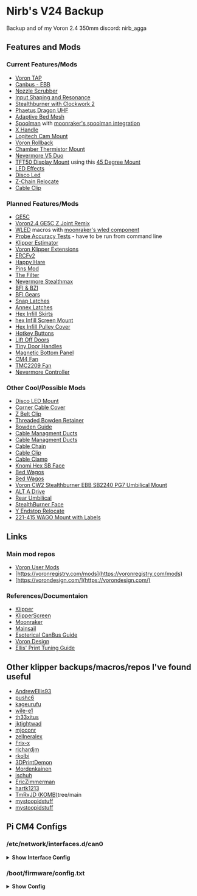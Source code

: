 # Nirb's V24 Backup
Backup and of my Voron 2.4 350mm 
discord: nirb_agga

## 
## Features and Mods

### Current Features/Mods
- [Voron TAP](https://github.com/VoronDesign/Voron-Tap)
- [Canbus - EBB](https://github.com/bigtreetech/EBB)
- [Nozzle Scrubber](https://github.com/tronfu/Voron-Mods/tree/main/Servo_Nozzle_Brush)
- [Input Shaping and Resonance](https://github.com/Frix-x/klippain-shaketune)
- [Stealthburner with Clockwork 2](https://vorondesign.com/voron_stealthburner)
- [Phaetus Dragon UHF](https://www.phaetus.com/products/dragon-hotend-%C2%AE-uhf)
- [Adaptive Bed Mesh](https://www.klipper3d.org/Bed_Mesh.html#adaptive-meshes)  
- [Spoolman](https://github.com/Donkie/Spoolman) with [moonraker's spoolman integration](https://moonraker.readthedocs.io/en/latest/configuration/#spoolman)
- [X Handle](https://www.printables.com/model/826183-voron-24-trident-side-handles)
- [Logitech Cam Mount](https://github.com/VoronDesign/VoronUsers/tree/main/printer_mods/Iakabos/C920_mount)
- [Voron Rollback](https://www.printables.com/model/408015-voron-rollback-stands)
- [Chamber Thermistor Mount](https://www.printables.com/model/410596-voron-chamber-thermistor-mount-2020-extrusion)
- [Nevermore V5 Duo](https://github.com/nevermore3d/Nevermore_Micro)
- [TFT50 Display Mount](https://mods.vorondesign.com/details/Go1zR41hCwy0C1qRubOIcQ) using this [45 Degree Mount](https://www.teamfdm.com/files/file/491-pitft50-45-degree-mount/)
- [LED Effects](https://github.com/julianschill/klipper-led_effect)
- [Disco Led](https://github.com/VoronDesign/Voron-Hardware/blob/master/Daylight/README.md)
- [Z-Chain Relocate](https://www.printables.com/model/279739-voron-can-bus-z-chain-move)
- [Cable Clip](https://www.printables.com/model/824832-f3d-parametric-voron-umbilical-cable-clamp-for-cus)

### Planned Features/Mods
- [GE5C](https://github.com/VoronDesign/VoronUsers/tree/master/printer_mods/hartk1213/Voron2.4_GE5C)
- [Voron2.4 GE5C Z Joint Remix](https://www.printables.com/model/486683-voron24-ge5c-z-joint-remix)
- [WLED](https://kno.wled.ge/) macros with [moonraker's wled component](https://moonraker.readthedocs.io/en/latest/configuration/#wled)
- [Probe Accuracy Tests](https://github.com/sporkus/probe_accuracy_tests) - have to be run from command line
- [Klipper Estimator](https://github.com/Annex-Engineering/klipper_estimator)
- [Voron Klipper Extensions](https://github.com/voidtrance/voron-klipper-extensions)
- [ERCFv2](https://github.com/Enraged-Rabbit-Community/ERCF_v2)
- [Happy Hare](https://github.com/moggieuk/Happy-Hare)
- [Pins Mod](https://mods.vorondesign.com/details/C8XJJ0fBGfBFKQZctjKeA)
- [The Filter](https://github.com/nateb16/VoronUsers/tree/master/printer_mods/nateb16/THE_FILTER)
- [Nevermore Stealthmax](https://github.com/nevermore3d/StealthMax)
- [BFI & BZI](https://github.com/clee/VoronBFI)
- [BFI Gears](https://github.com/Diyshift/3D-Printer/tree/main/BFI%20Gears)
- [Snap Latches](https://www.printables.com/model/172368-voron-24-filament-latch-or-any-2020-extrusion)
- [Annex Latches](https://github.com/Annex-Engineering/Annex-Engineering_User_Mods/tree/main/Printers/All_Printers/annex_dev-Panel_2020_Clips_and_Hinges)
- [Hex Infill Skirts](https://www.printables.com/model/474406-voron-24-skirts-with-hex-infill-250-300-and-350mm-/comments/925640)
- [hex Infill Screen Mount](https://www.printables.com/model/488819-voron-24-touch-screen-housing-for-btt-pi-tft50-v20/comments)
- [Hex Infill Pulley Cover](https://www.printables.com/model/477809-voron-24-z-axis-pulley-covers-hex-infill/collections)
- [Hotkey Buttons](https://github.com/FYSETC/Hotkey)
- [Lift Off Doors](https://www.printables.com/model/302551-lift-off-hinges-for-voron-trident-or-v2)
- [Tiny Door Handles](https://www.printables.com/model/371814-tiny-door-handles-for-voron-24/remixes)
- [Magnetic Bottom Panel](https://github.com/VoronDesign/VoronUsers/tree/main/printer_mods/hernsl/bottom_panel_mag_clip)
- [CM4 Fan](https://www.printables.com/model/610504-raspberry-pi-cm4-40mm-fan-mount)
- [TMC2209 Fan](https://www.printables.com/model/825643-super-cool-btt-manta-m8p-5015-fan-channel/files)
- [Nevermore Controller](https://github.com/SanaaHamel/nevermore-controller)

### Other Cool/Possible Mods
- [Disco LED Mount](https://www.printables.com/model/753475-daylightdiscorainbow-on-a-stick-matchstick-mounts-)
- [Corner Cable Cover](https://github.com/VoronDesign/VoronUsers/tree/main/printer_mods/samwiseg0/corner_cable_hide)
- [Z Belt Clip](https://github.com/VoronDesign/VoronUsers/tree/main/printer_mods/ChenTheDesignMaker/Z_Belt_Clip)
- [Threaded Bowden Retainer](https://www.printables.com/model/504999-voron-24-threaded-bowden-retainer)
- [Bowden Guide](https://github.com/VoronDesign/VoronUsers/tree/main/printer_mods/Galvanic/Bowden_Tube_Guide)
- [Cable Managment Ducts](https://www.printables.com/model/542506-voron-cable-management)
- [Cable Managment Ducts](https://www.printables.com/model/502306-remix-of-ryandams-cable-management-duct-for-voron-)
- [Cable Chain](https://www.printables.com/model/314922-printable-cable-chain)
- [Cable Clip](https://www.printables.com/model/741489-bowden-tube-and-canbus-usb-cable-support-clips/remixes)
- [Cable Clamp](https://www.printables.com/model/445945-voron-cable-clamp-umbilical-mod-canbus)
- [Knomi Hex SB Face](https://www.printables.com/model/820733-quadrahex-knomi-2-stealthburner-faceplate)
- [Bed Wagos](https://github.com/VoronDesign/VoronUsers/tree/main/printer_mods/deepfriedheroin/v2_bed_wagos)
- [Bed Wagos](https://www.printables.com/model/627756-wago-221-412-413-and-415-mounts-for-2020-extrusion)
- [Voron CW2 Stealthburner EBB SB2240 PG7 Umbilical Mount](https://www.printables.com/model/463220-voron-cw2-stealthburner-ebb-sb2240-pg7-umbilical-m)
- [ALT A Drive](https://www.printables.com/model/235931-voron-trident-a-drive-cable-cover-with-pg7-cable-g)
- [Rear Umbilical](https://www.printables.com/model/363657-voron-v24-rear-umbilical)
- [StealthBurner Face](https://www.printables.com/model/225153-voron-stealthburner-face)
- [Y Endstop Relocate](https://www.printables.com/model/366481-voron-24-endstop-y-relocation-can-mod)
- [221-415 WAGO Mount with Labels](https://www.printables.com/model/480874-221-415-wago-mount-with-labels-remix)

## Links

### Main mod repos
- [Voron User Mods](https://github.com/VoronDesign/VoronUsers/tree/master/printer_mods)  
- [https://voronregistry.com/mods](https://voronregistry.com/mods)  
- [https://vorondesign.com/](https://vorondesign.com/)  

### References/Documentaion
- [Klipper](https://www.klipper3d.org/)
- [KlipperScreen](https://klipperscreen.readthedocs.io/en/latest/)
- [Moonraker](https://moonraker.readthedocs.io/en/latest/)
- [Mainsail](https://docs.mainsail.xyz/)
- [Esoterical CanBus Guide](https://canbus.esoterical.online/Getting_Started.html)
- [Voron Design](https://docs.vorondesign.com/)
- [Ellis' Print Tuning Guide](https://ellis3dp.com/Print-Tuning-Guide/)

## Other klipper backups/macros/repos I've found useful
- [AndrewEllis93](https://github.com/AndrewEllis93/v2.247_backup_klipper_config)
- [pushc6](https://github.com/pushc6/VoronConfig)
- [kageurufu](https://github.com/kageurufu/3dp-voron2/tree/master/printer)
- [wile-e1](https://github.com/wile-e1/klipper_config)
- [th33xitus](https://github.com/th33xitus/klipper_config)
- [jktightwad](https://github.com/jktightwad/Klipper24Config)
- [mjoconr](https://github.com/mjoconr/Voron2.4-Config)
- [zellneralex](https://github.com/zellneralex/klipper_config)
- [Frix-x](https://github.com/Frix-x/klippain)
- [richardjm](https://github.com/richardjm/voronpi-klipper-backup) 
- [rkolbi](https://github.com/rkolbi/voron2.4)
- [3DPrintDemon](https://github.com/3DPrintDemon/Demon_Klipper_Essentials_Unified)
- [Mordenkainen](https://github.com/Mordenkainen/Voron24_Backup)
- [jschuh](https://github.com/jschuh/klipper-macros)
- [EricZimmerman](https://github.com/EricZimmerman?tab=repositories)
- [hartk1213](https://github.com/hartk1213)
- [TmRxJD (KOMB)](https://github.com/TmRxJD/KOMB/)tree/main
- [mystoopidstuff](https://www.mystoopidstuff.com)
- [mystoopidstuff](https://www.printables.com/@MyStoopidStuff)
## Pi CM4 Configs

### /etc/network/interfaces.d/can0
<details><summary><b>Show Interface Config</b></summary>

```
allow-hotplug can0
iface can0 can static
    bitrate 1000000
    up ifconfig $IFACE txqueuelen 1024
    pre-up ip link set can0 type can bitrate 1000000
    pre-up ip link set can0 txqueuelen 1024
```
</details>

### /boot/firmware/config.txt
<details><summary><b>Show Config</b></summary>

```
# For more options and information see
# http://rptl.io/configtxt
# Some settings may impact device functionality. See link above for details
#oscillator=8000000
#tmp wifi off
dtoverlay=disable-wifi
# Uncomment some or all of these to enable the optional hardware interfaces
#dtparam=i2c_arm=on
#dtparam=i2s=on
dtparam=spi=on
# Enable USB
#dtoverlay=dwc2,dr_mode=host
# Enable audio (loads snd_bcm2835)
#dtparam=audio=on

# Additional overlays and parameters are documented
# /boot/firmware/overlays/README

# Automatically load overlays for detected cameras
camera_auto_detect=1

# Automatically load overlays for detected DSI displays
#display_auto_detect=1

# Automatically load initramfs files, if found
auto_initramfs=1

# Enable DRM VC4 V3D driver
dtoverlay=vc4-fkms-v3d
#max_framebuffers=2

# Don't have the firmware create an initial video= setting in cmdline.txt.
# Use the kernel's default instead.
disable_fw_kms_setup=1

# Run in 64-bit mode
arm_64bit=1

# Disable compensation for displays with overscan
disable_overscan=1

# Run as fast as firmware / board allows
arm_boost=1

[cm4]
# Enable host mode on the 2711 built-in XHCI USB controller.
# This line should be removed if the legacy DWC2 controller is required
# (e.g. for USB device mode) or if USB support is not required.
otg_mode=1

[all]

```
</details>
